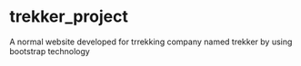 # trekker_project
A normal website developed for trrekking company named trekker by using bootstrap technology
